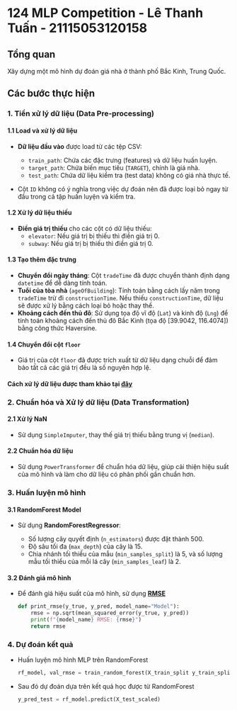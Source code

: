 # 124 MLP Competition - Lê Thanh Tuấn - 21115053120158

## Tổng quan

Xây dựng một mô hình dự đoán giá nhà ở thành phố Bắc Kinh, Trung Quốc.

## Các bước thực hiện

### 1. Tiền xử lý dữ liệu (Data Pre-processing)

#### 1.1 Load và xử lý dữ liệu

- **Dữ liệu đầu vào** được load từ các tệp CSV:

  - `train_path`: Chứa các đặc trưng (features) và dữ liệu huấn luyện.
  - `target_path`: Chứa biến mục tiêu (`TARGET`), chính là giá nhà.
  - `test_path`: Chứa dữ liệu kiểm tra (test data) không có giá nhà thực tế.

- Cột `ID` không có ý nghĩa trong việc dự đoán nên đã được loại bỏ ngay từ đầu trong cả tập huấn luyện và kiểm tra.

#### 1.2 Xử lý dữ liệu thiếu

- **Điền giá trị thiếu** cho các cột có dữ liệu thiếu:
  - `elevator`: Nếu giá trị bị thiếu thì điền giá trị 0.
  - `subway`: Nếu giá trị bị thiếu thì điền giá trị 0.

#### 1.3 Tạo thêm đặc trưng

- **Chuyển đổi ngày tháng**: Cột `tradeTime` đã được chuyển thành định dạng `datetime` để dễ dàng tính toán.
- **Tuổi của tòa nhà** (`ageOfBuilding`): Tính toán bằng cách lấy năm trong `tradeTime` trừ đi `constructionTime`. Nếu thiếu `constructionTime`, dữ liệu sẽ được xử lý bằng cách loại bỏ hoặc thay thế.
- **Khoảng cách đến thủ đô**: Sử dụng tọa độ vĩ độ (`Lat`) và kinh độ (`Lng`) để tính toán khoảng cách đến thủ đô Bắc Kinh (tọa độ [39.9042, 116.4074]) bằng công thức Haversine.

#### 1.4 Chuyển đổi cột `floor`

- Giá trị của cột `floor` đã được trích xuất từ dữ liệu dạng chuỗi để đảm bảo tất cả các giá trị đều là số nguyên hợp lệ.

#### Cách xử lý dữ liệu được tham khảo tại [đây](https://github.com/eiliaJafari/House-prices-in-Beijing/blob/main/House%20prices%20in%20Beijing.ipynb)

### 2. Chuẩn hóa và Xử lý dữ liệu (Data Transformation)

#### 2.1 Xử lý NaN

- Sử dụng `SimpleImputer`, thay thế giá trị thiếu bằng trung vị (`median`).

#### 2.2 Chuẩn hóa dữ liệu

- Sử dụng `PowerTransformer` để chuẩn hóa dữ liệu, giúp cải thiện hiệu suất của mô hình và làm cho dữ liệu có phân phối gần chuẩn hơn.

### 3. Huấn luyện mô hình

#### 3.1 RandomForest Model

- Sử dụng **RandomForestRegressor**:

  - Số lượng cây quyết định (`n_estimators`) được đặt thành 500.
  - Độ sâu tối đa (`max_depth`) của cây là 15.
  - Chia nhánh tối thiểu của mẫu (`min_samples_split`) là 5, và số lượng mẫu tối thiểu của mỗi lá cây (`min_samples_leaf`) là 2.

#### 3.2 Đánh giá mô hình

- Để đánh giá hiệu suất của mô hình, sử dụng [**RMSE**](https://statisticsbyjim.com/regression/root-mean-square-error-rmse/)
  ```python
  def print_rmse(y_true, y_pred, model_name="Model"):
      rmse = np.sqrt(mean_squared_error(y_true, y_pred))
      print(f"{model_name} RMSE: {rmse}")
      return rmse
  ```

### 4. Dự đoán kết quả

- Huấn luyện mô hình MLP trên RandomForest

  ```python
  rf_model, val_rmse = train_random_forest(X_train_split y_train_split, X_val_split, y_val_split)
  ```

- Sau đó dự đoán dựa trên kết quả học được từ RandomForest

  ```python
  y_pred_test = rf_model.predict(X_test_scaled)
  ```
